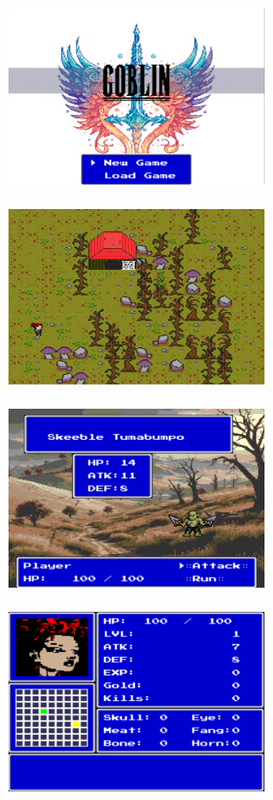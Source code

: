 ![screenshot1](./screenshots/goblinTitle.png)

<br>

![screenshot2](./screenshots/world.png)

<br>

![screenshot3](./screenshots/battle.png)

<br>

![screenshot4](./screenshots/menu.png)
